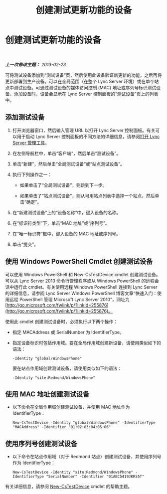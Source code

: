 ﻿---
title: 创建测试更新功能的设备
TOCTitle: 创建测试更新功能的设备
ms:assetid: ce509fd1-17b3-4b78-b269-fe5d06fe2e1d
ms:mtpsurl: https://technet.microsoft.com/zh-cn/library/Gg182587(v=OCS.15)
ms:contentKeyID: 49314287
ms.date: 05/19/2016
mtps_version: v=OCS.15
ms.translationtype: HT
---

# 创建测试更新功能的设备

 

_**上一次修改主题：** 2013-02-23_

可将测试设备添加到“测试设备”页，然后使用此设备验证新更新的功能，之后再将更新部署到生产设备。可以在全局范围（在整个 Lync Server 环境）或在单个站点中测试设备。可通过测试设备的媒体访问控制 (MAC) 地址或序列号标识测试设备。添加设备时，设备会显示在 Lync Server 控制面板的“测试设备”页上的列表中。

## 添加测试设备

1.  打开浏览器窗口，然后输入管理 URL 以打开 Lync Server 控制面板。有关可以用于启动 Lync Server 控制面板的不同方法的详细信息，请参阅[打开 Lync Server 管理工具](lync-server-2013-open-lync-server-administrative-tools.md)。

2.  在左侧导航栏中，单击“客户端”，然后单击“测试设备”。

3.  单击“新建”，然后单击“全局测试设备”或“站点测试设备”。

4.  执行下列操作之一：
    
      - 如果单击了“全局测试设备”，则跳到下一步。
    
      - 如果单击了“站点测试设备”，则从可用站点列表中选择一个站点，然后单击“确定”。

5.  在“新建测试设备”上的“设备名称”中，键入设备的名称。

6.  在“标识符类型”下，单击“MAC 地址”或“序列号”。

7.  在“唯一标识符”框中，键入设备的 MAC 地址或序列号。

8.  单击“提交”。

## 使用 Windows PowerShell Cmdlet 创建测试设备

可以使用 Windows PowerShell 和 New-CsTestDevice cmdlet 创建测试设备。可以从 Lync Server 2013 命令行管理程序或从 Windows PowerShell 的远程会话中运行此 cmdlet。有关使用远程 Windows PowerShell 连接到 Lync Server 的详细信息，请参阅 Lync Server Windows PowerShell 博客文章“快速入门：使用远程 PowerShell 管理 Microsoft Lync Server 2010”，网址为 [http://go.microsoft.com/fwlink/p/?linkId=255876](http://go.microsoft.com/fwlink/p/?linkid=255876)。

使用此 cmdlet 创建测试设备时，必须执行以下两个操作：

  - 指定 MACAddress 或 SerialNumber 为 IdentifierType。

  - 指定设备标识时包括作用域。要在全局作用域创建新设备，请使用类似如下的语法：
    
        -Identity "global/WindowsPhone"
    
    要在站点作用域创建测试设备，请使用类似如下的语法：
    
        -Identity "site:Redmond/WindowsPhone"

## 使用 MAC 地址创建测试设备

  - 以下命令在全局作用域创建测试设备，并使用 MAC 地址作为 IdentifierType：
    
        New-CsTestDevice -Identity "global/WindowsPhone" -IdentifierType "MACAddress" -Identifier "01:02:03:04:05:06"

## 使用序列号创建测试设备

  - 以下命令在站点作用域（对于 Redmond 站点）创建测试设备，并使用序列号作为 IdentifierType：
    
        New-CsTestDevice -Identity "site:Redmond/WindowsPhone" -IdentifierType "SerialNumber" -Identifier "01ABC5419JKR55T"

有关详细信息，请参阅 [New-CsTestDevice](new-cstestdevice.md) cmdlet 的帮助主题。


